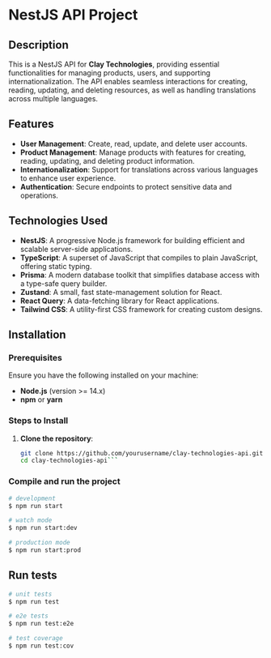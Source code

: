 # NestJS API Project

## Description

This is a NestJS API for **Clay Technologies**, providing essential functionalities for managing products, users, and supporting internationalization. The API enables seamless interactions for creating, reading, updating, and deleting resources, as well as handling translations across multiple languages.

## Features

- **User Management**: Create, read, update, and delete user accounts.
- **Product Management**: Manage products with features for creating, reading, updating, and deleting product information.
- **Internationalization**: Support for translations across various languages to enhance user experience.
- **Authentication**: Secure endpoints to protect sensitive data and operations.

## Technologies Used

- **NestJS**: A progressive Node.js framework for building efficient and scalable server-side applications.
- **TypeScript**: A superset of JavaScript that compiles to plain JavaScript, offering static typing.
- **Prisma**: A modern database toolkit that simplifies database access with a type-safe query builder.
- **Zustand**: A small, fast state-management solution for React.
- **React Query**: A data-fetching library for React applications.
- **Tailwind CSS**: A utility-first CSS framework for creating custom designs.

## Installation

### Prerequisites

Ensure you have the following installed on your machine:

- **Node.js** (version >= 14.x)
- **npm** or **yarn**

### Steps to Install

1. **Clone the repository**:

   ```bash
   git clone https://github.com/yourusername/clay-technologies-api.git
   cd clay-technologies-api```

### Compile and run the project

```bash
# development
$ npm run start

# watch mode
$ npm run start:dev

# production mode
$ npm run start:prod
```

## Run tests

```bash
# unit tests
$ npm run test

# e2e tests
$ npm run test:e2e

# test coverage
$ npm run test:cov
```